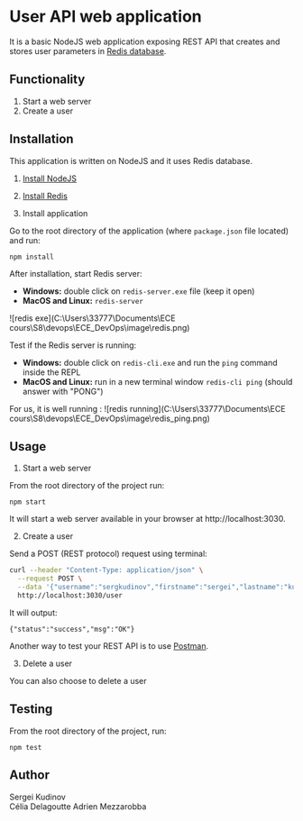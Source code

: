 # User API web application

It is a basic NodeJS web application exposing REST API that creates and stores user parameters in [Redis database](https://redis.io/).

## Functionality

1. Start a web server
2. Create a user

## Installation

This application is written on NodeJS and it uses Redis database.

1. [Install NodeJS](https://nodejs.org/en/download/)

2. [Install Redis](https://redis.io/download)

3. Install application

Go to the root directory of the application (where `package.json` file located) and run:

```
npm install 
```

After installation, start Redis server:

- **Windows:** double click on `redis-server.exe` file (keep it open)
- **MacOS and Linux:** `redis-server`

![redis exe](C:\Users\33777\Documents\ECE cours\S8\devops\ECE_DevOps\image\redis.png)

Test if the Redis server is running:

- **Windows:** double click on `redis-cli.exe` and run the `ping` command inside the REPL
- **MacOS and Linux:** run in a new terminal window `redis-cli ping` (should answer with "PONG")

For us, it is well running : 
![redis running](C:\Users\33777\Documents\ECE cours\S8\devops\ECE_DevOps\image\redis_ping.png)

## Usage

1. Start a web server

From the root directory of the project run:

```
npm start
```

It will start a web server available in your browser at http://localhost:3030.

2. Create a user

Send a POST (REST protocol) request using terminal:

```bash
curl --header "Content-Type: application/json" \
  --request POST \
  --data '{"username":"sergkudinov","firstname":"sergei","lastname":"kudinov"}' \
  http://localhost:3030/user
```

It will output:

```
{"status":"success","msg":"OK"}
```

Another way to test your REST API is to use [Postman](https://www.postman.com/).

3. Delete a user

You can also choose to delete a user


## Testing

From the root directory of the project, run:

```
npm test
```

## Author

Sergei Kudinov   
Célia Delagoutte
Adrien Mezzarobba
